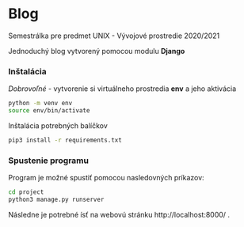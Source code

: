 # Blog
Semestrálka pre predmet UNIX - Vývojové prostredie 2020/2021

Jednoduchý blog vytvorený pomocou modulu **Django**

### Inštalácia
*Dobrovoľné* - vytvorenie si virtuálneho prostredia **env** a jeho aktivácia

```bash
python -m venv env
source env/bin/activate
```

Inštalácia potrebných balíčkov
```bash
pip3 install -r requirements.txt
```

### Spustenie programu
Program je možné spustiť pomocou nasledovných príkazov:
```bash
cd project
python3 manage.py runserver
```

Následne je potrebné ísť na webovú stránku http://localhost:8000/ .
